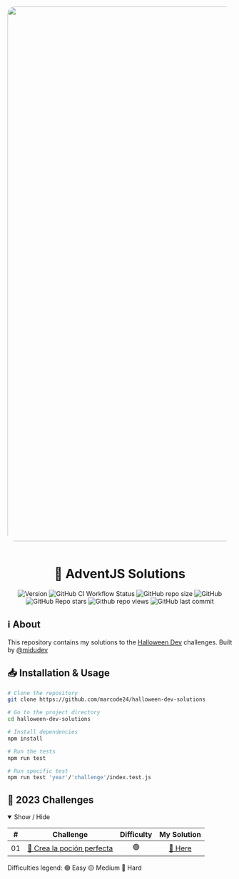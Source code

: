 <div align="center">
  <img
    alt="halloween-dev"
    src="https://res.cloudinary.com/dfeujtobk/image/upload/v1730306716/Challenges/1730304861225.png"
    width="1200"
    style="border-radius: 1rem" />
  <br />
  <br />

  <h1>🎄 AdventJS Solutions</h1>

  ![Version](https://img.shields.io/github/package-json/v/marcode24/halloween-dev-solutions?style=popout&logo=npm)
  ![GitHub CI Workflow Status](https://img.shields.io/github/actions/workflow/status/marcode24/halloween-dev-solutions/adventjs.yml?branch=main&style=popout&logo=testcafe&label=tests)
  ![GitHub repo size](https://img.shields.io/github/repo-size/marcode24/halloween-dev-solutions?style=popout&logo=github&label=repo%20size)
  ![GitHub](https://img.shields.io/github/license/mhalloween-dev-solutionsarcode24/halloween-dev-solutions?style=popout&logo=github&label=license)
  ![GitHub Repo stars](https://img.shields.io/github/stars/marcode24/halloween-dev-solutions?style=popout&logo=apachespark&color=yellow&logoColor=yellow)
  ![Github repo views](https://img.shields.io/github/search/marcode24/halloween-dev-solutions/halloween-dev-solutions?style=popout&logo=github&label=repo%20views)
  ![GitHub last commit](https://img.shields.io/github/last-commit/marcode24/halloween-dev-solutions?style=popout&logo=git&label=last%20commit)

</div>

## ℹ️ About

This repository contains my solutions to the [Halloween Dev](https://www.halloween.dev) challenges. Built by [@midudev](https://twitter.com/midudev)

## 📥 Installation & Usage

```bash
# Clone the repository
git clone https://github.com/marcode24/halloween-dev-solutions

# Go to the project directory
cd halloween-dev-solutions

# Install dependencies
npm install

# Run the tests
npm run test

# Run specific test
npm run test 'year'/'challenge'/index.test.js
```

## 🎯 2023 Challenges

<details open>
<summary>Show / Hide</summary>

|  #  | Challenge                                                                                   | Difficulty |                                           My Solution                                                           |
| :-: | ------------------------------------------------------------------------------------------- | :--------: | :------------------------------------------------------------------------------------------------------------:  |
| 01  | [🧙 Crea la poción perfecta](https://www.halloween.dev/es/retos/2024/1)                     |    🟢     |                     [🔗 Here](./2024/01-crea-la-pocion-perfecta/index.js)                                       |

Difficulties legend:
🟢 Easy 🟡 Medium 🔴 Hard

</details>
